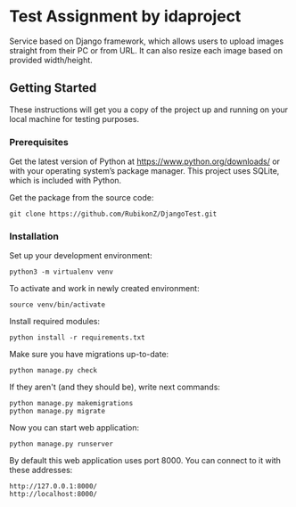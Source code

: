 # Test Assignment by idaproject
Service based on Django framework, which allows users to upload images straight from their PC or from URL. It can also resize each image based on provided width/height.

## Getting Started

These instructions will get you a copy of the project up and running on your local machine for testing purposes.

### Prerequisites

Get the latest version of Python at https://www.python.org/downloads/ or with your operating system’s package manager. This project uses SQLite, which is included with Python.

Get the package from the source code:
```
git clone https://github.com/RubikonZ/DjangoTest.git
```
### Installation
Set up your development environment:
```
python3 -m virtualenv venv
```
To activate and work in newly created environment:
```
source venv/bin/activate
```
Install required modules:
```
python install -r requirements.txt
```

Make sure you have migrations up-to-date:
```
python manage.py check
```

If they aren't (and they should be), write next commands:
```
python manage.py makemigrations
python manage.py migrate
```

Now you can start web application:
```
python manage.py runserver
```

By default this web application uses port 8000. You can connect to it with these addresses:
```
http://127.0.0.1:8000/
http://localhost:8000/
```
